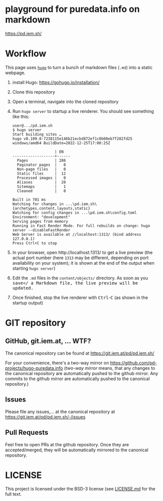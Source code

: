 playground for puredata.info on markdown
========================================

https://pd.iem.sh/

# Workflow

This page uses [`hugo`](https://gohugo.io) to turn a bunch of markdown files (`.md`) into a static webpage.

1. install Hugo: https://gohugo.io/installation/
2. Clone this repository
3. Open a terminal, navigate into the cloned repository
4. Run `hugo server` to startup a live renderer.
   You should see something like this:

   ```
   user@.../pd.iem.sh
   $ hugo server
   Start building sites …
   hugo v0.109.0-7238115e146b21ecbd872ef1c0b08eb7f282fd25 windows/amd64 BuildDate=2022-12-25T17:00:25Z

                      | EN
   -------------------+------
     Pages            | 286
     Paginator pages  |   0
     Non-page files   |   0
     Static files     |  12
     Processed images |   0
     Aliases          |  20
     Sitemaps         |   1
     Cleaned          |   0

   Built in 701 ms
   Watching for changes in ...\pd.iem.sh\{archetypes,content,layouts,static}
   Watching for config changes in ...\pd.iem.sh\config.toml
   Environment: "development"
   Serving pages from memory
   Running in Fast Render Mode. For full rebuilds on change: hugo server --disableFastRender
   Web Server is available at //localhost:1313/ (bind address 127.0.0.1)
   Press Ctrl+C to stop
   ```

5. In your browser, open http://localhost:1313/ to get a live preview
   (the actual port number (here `1313` may be different, depending on port availability on your system); it is shown at the end of the output when starting `hugo server`)

6. Edit the `.md` files in the `content/objects/` directory. As soon as you <kbd>save</<kbd> a Markdown file, the live preview will be updated.
7. Once finished, stop the live renderer with <kbd>Ctrl</kbd>-<kbd>C</kbd> (as shown in the startup output)

# GIT repository

## GitHub, git.iem.at, ... WTF?

The canonical repository can be found at https://git.iem.at/pd/pd.iem.sh/

For your convenience, there's a two-way mirror on https://github.com/pd-projects/hugo-puredata.info
(*two-way mirror* means, that any changes to the canonical repository are automatically pushed to the github mirror.
Any commits to the github mirror are automatically pushed to the canonical repository.)

## Issues

Please file any issues,... at the canonical repository at https://git.iem.at/pd/pd.iem.sh/-/issues

## Pull Requests

Feel free to open PRs at the github repository.
Once they are accepted/merged, they will be automatically mirrored to the canonical repository.


# LICENSE
This project is licensed under the BSD-3 license (see [LICENSE.md](./LICENSE.md) for the full text.

